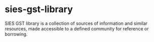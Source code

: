 # sies-gst-library
SIES GST library is a collection of sources of information and similar resources, made accessible to a defined community for reference or borrowing.
